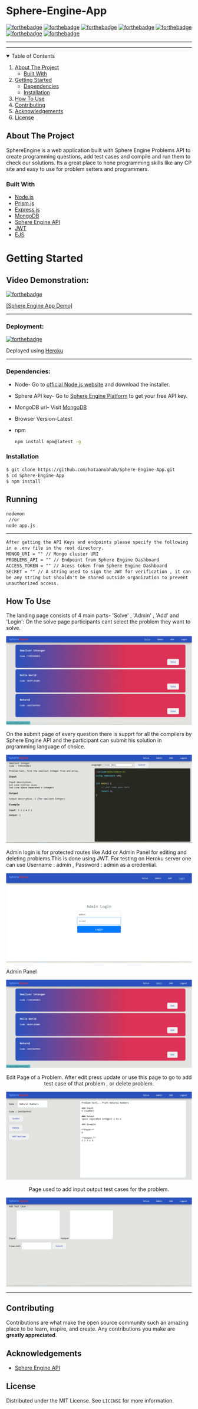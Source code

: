 # Sphere-Engine-App
[![forthebadge](https://forthebadge.com/images/badges/made-with-javascript.svg)](https://forthebadge.com)
[![forthebadge](https://forthebadge.com/images/badges/open-source.svg)](https://forthebadge.com)
[![forthebadge](https://forthebadge.com/images/badges/uses-html.svg)](https://forthebadge.com)
[![forthebadge](https://forthebadge.com/images/badges/uses-css.svg)](https://forthebadge.com)
[![forthebadge](https://forthebadge.com/images/badges/uses-git.svg)](https://forthebadge.com)
[![forthebadge](https://forthebadge.com/images/badges/built-with-love.svg)](https://forthebadge.com)
[![forthebadge](https://forthebadge.com/images/badges/fo-real.svg)](https://forthebadge.com)

***



***


<!-- TABLE OF CONTENTS -->
<details open="open">
  <summary>Table of Contents</summary>
  <ol>
    <li>
      <a href="#about-the-project">About The Project</a>
      <ul>
        <li><a href="#built-with">Built With</a></li>
      </ul>
    </li>
    <li>
      <a href="#getting-started">Getting Started</a>
      <ul>
        <li><a href="#dependencies">Dependencies</a></li>
        <li><a href="#installation">Installation</a></li>
      </ul>
    </li>
    <li><a href="#how-to-use">How To Use</a></li>
    <li><a href="#contributing">Contributing</a></li>
    <li><a href="#acknowledgements">Acknowledgements</a></li>
    <li><a href="#license">License</a></li>
  </ol>
</details>

<!-- ABOUT THE PROJECT -->
## About The Project

SphereEngine is a web application built with Sphere Engine Problems API to create programming questions, add test cases and compile and run them to check our solutions. Its a great place to hone programming skills like any CP site and easy to use for problem setters and programmers.

### Built With

* [Node.js](https://nodejs.org/en/)
* [Prism.js](https://prismjs.com/)
* [Express.js](https://expressjs.com)
* [MongoDB](https://www.mongodb.com/cloud)
* [Sphere Engine API](https://sphere-engine.com/)
* [JWT](https://jwt.io/)
* [EJS](https://ejs.co/)

<!-- GETTING STARTED -->
# Getting Started

## Video Demonstration:
[![forthebadge](https://img.shields.io/badge/click-link-lightgrey)](https://forthebadge.com)
  
[[Sphere Engine App Demo]](https://www.youtube.com/watch?v=iSFtgaY4nE4)


***

### Deployment:

[![forthebadge](https://img.shields.io/badge/click-link-lightgrey)](https://forthebadge.com)
  
Deployed using [Heroku](https://sphereengine.herokuapp.com/) 

***

### Dependencies:

* Node-
  Go to [official Node.js website](https://nodejs.org/) and download the installer.
  
* Sphere API key-
  Go to [Sphere Engine Platform](https://sphere-engine.com/) to get your free API key.
  
* MongoDB url-
  Visit [MongoDB](https://www.mongodb.com/) 
  
* Browser Version-Latest  
 
* npm
  ```sh
  npm install npm@latest -g
  ```


### Installation

    $ git clone https://github.com/hotaanubhab/Sphere-Engine-App.git
    $ cd Sphere-Engine-App
    $ npm install
    

<!-- USAGE EXAMPLES -->
## Running

    nodemon
     //or
    node app.js
  
  ***
    After getting the API Keys and endpoints please specify the following in a .env file in the root directory.
    MONGO_URI = "" // Mongo cluster URI
    PROBLEMS_API = "" // Endpoint from Sphere Engine Dashboard
    ACCESS_TOKEN = "" // Acess token from Sphere Engine Dashboard
    SECRET = "" // A string used to sign the JWT for verification , it can be any string but shouldn't be shared outside organization to prevent unauthorized access.
  
## How To Use
  
  The landing page consists of 4 main parts- 'Solve'  , 'Admin' , 'Add' and 'Login':
  On the solve page participants cant select the problem they want to solve.
  
  
  <p align='center'><img src=screenshots\1.PNG>
<p align="center">

  

  On the submit page of every question there is supprt for all the compilers by Sphere Engine API and the participant can submit his solution in prgramming language of choice.
  
  <p align='center'><img src=screenshots\6.PNG>
<p align="center">
  
  Admin login is for protected routes like Add or Admin Panel for editing and deleting problems.This is done using JWT. For testing on Heroku server one can use Username : admin , Password : admin as a credential.
  
  <p align='center'><img src=screenshots\2.PNG>
<p align="center">
  
  Admin Panel
  <p align='center'><img src=screenshots\3.PNG>
<p align="center">
Edit Page of a Problem. After edit press update or use this page to go to add test case of that problem , or delete problem.
  <p align='center'><img src=screenshots\4.PNG>
<p align="center">
Page used to add input output test cases for the problem.
  <p align='center'><img src=screenshots\5.PNG>
<p align="center">
  
  
  ***
  
<!-- CONTRIBUTING -->
## Contributing

Contributions are what make the open source community such an amazing place to be learn, inspire, and create. Any contributions you make are **greatly appreciated**.

<!-- ACKNOWLEDGEMENTS -->
## Acknowledgements
* [Sphere Engine API](https://sphere-engine.com/)

<!-- LICENSE -->
## License

Distributed under the MIT License. See `LICENSE` for more information.

